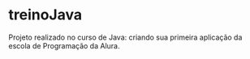 # treinoJava
Projeto realizado no curso de Java: criando sua primeira aplicação da escola de Programação da Alura.
